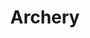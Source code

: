 ---
title: Archery
crosslinks:
- youtubefactsbot
- youtubot
- Bowyer
- u_imguralbumbot
- livven
- anti_gif_bot
- funny
- PVCBowyer
- arrow
- WTF
- boston
- consoles
- whitepeoplegifs
- autotldr
- AskHistorians
- Leathercraft
- theocho
- todayilearned
- UNBGBBIIVCHIDCTIICBG
- ArtisanVideos
---